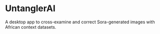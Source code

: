 # UntanglerAI
A desktop app to cross-examine and correct Sora-generated images with African context datasets.
